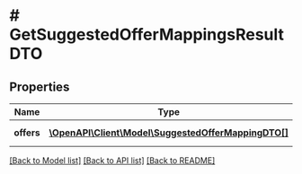 # # GetSuggestedOfferMappingsResultDTO

## Properties

Name | Type | Description | Notes
------------ | ------------- | ------------- | -------------
**offers** | [**\OpenAPI\Client\Model\SuggestedOfferMappingDTO[]**](SuggestedOfferMappingDTO.md) | Список товаров. | [optional]

[[Back to Model list]](../../README.md#models) [[Back to API list]](../../README.md#endpoints) [[Back to README]](../../README.md)
